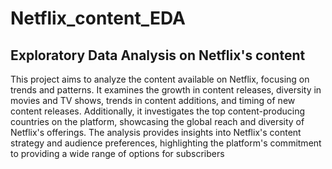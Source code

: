 # Netflix_content_EDA
Exploratory Data Analysis on Netflix's content
------------------------------------------------

This project aims to analyze the content available on Netflix, focusing on trends and patterns. 
It examines the growth in content releases, diversity in movies and TV shows, trends in content additions, and timing of new content releases. 
Additionally, it investigates the top content-producing countries on the platform, showcasing the global reach and diversity of Netflix's offerings. 
The analysis provides insights into Netflix's content strategy and audience preferences, highlighting the platform's commitment to providing a wide range of options for subscribers
